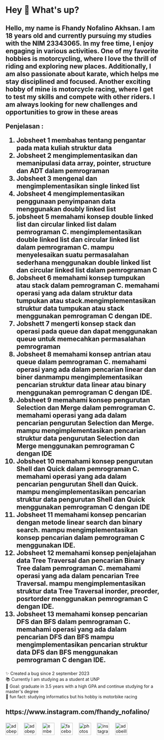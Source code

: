 <h1 align="left">Hey 👋 What's up?</h1>

###

<p align="left"></p>

###

<h2 align="left">Hello, my name is Fhandy Nofalino Akhsan. I am 18 years old and currently pursuing my studies with the NIM 23343065. In my free time, I enjoy engaging in various activities. One of my favorite hobbies is motorcycling, where I love the thrill of riding and exploring new places. Additionally, I am also passionate about karate, which helps me stay disciplined and focused. Another exciting hobby of mine is motorcycle racing, where I get to test my skills and compete with other riders. I am always looking for new challenges and opportunities to grow in these areas

  Penjelasan : 
1. Jobsheet 1 membahas tentang pengantar pada mata kuliah struktur data
2. Jobsheet 2 mengimplementasikan dan memanipulasi data array, pointer, 
structure dan ADT dalam pemrograman
3. Jobsheet 3 mengenal dan mengimplementasikan single linked list
4. Jobsheet 4 mengimplementasikan penggunaan penyimpanan data menggunakan doubly 
linked list
5. jobsheet 5 memahami konsep double linked list dan circular linked list dalam pemrograman C. mengimplementasikan double linked list dan circular linked list dalam 
pemrograman C. mampu menyelesaikan suatu permasalahan sederhana menggunakan double linked list 
dan circular linked list dalam pemrograman C
6. Jobsheet 6 memahami konsep tumpukan atau stack dalam pemrograman C. memahami operasi yang ada dalam struktur data tumpukan atau stack.mengimplementasikan struktur data tumpukan atau stack menggunakan pemrograman C dengan IDE.
7. Jobshett 7 mengerti konsep stack dan operasi pada queue dan dapat menggunakan queue untuk memecahkan permasalahan pemrograman
8. Jobsheet 8 memahami konsep antrian atau queue dalam pemrograman C. memahami operasi yang ada dalam pencarian linear dan biner danmampu mengimplementasikan pencarian struktur data linear atau binary menggunakan 
pemrograman C dengan IDE.
9. Jobsheet 9 memahami konsep pengurutan Selection dan Merge dalam pemrograman C. memahami operasi yang ada dalam pencarian pengurutan Selection dan Merge. mampu mengimplementasikan pencarian struktur data pengurutan Selection dan Merge
menggunakan pemrograman C dengan IDE
10. Jobsheet 10  memahami konsep pengurutan Shell dan Quick dalam pemrograman C. memahami operasi yang ada dalam pencarian pengurutan Shell dan Quick. mampu mengimplementasikan pencarian struktur data pengurutan Shell dan Quick menggunakan pemrograman C dengan IDE
11. Jobsheet 11 memahami konsep pencarian dengan metode linear search dan binary search. mampu mengimplementasikan konsep pencarian dalam pemrograman C menggunakan 
IDE.
12. Jobsheet 12 memahami konsep penjelajahan data Tree Traversal dan pencarian Binary Tree dalam 
pemrograman C. memahami operasi yang ada dalam pencarian Tree Traversal. mampu mengimplementasikan struktur data Tree Traversal inorder, preorder, posrtorder
menggunakan pemrograman C dengan IDE.
13. Jobsheet 13 memahami konsep pencarian DFS dan BFS dalam pemrograman C. memahami operasi yang ada dalam pencarian DFS dan BFS mampu mengimplementasikan pencarian struktur data DFS dan BFS menggunakan pemrograman C dengan IDE.</h2>



###

<p align="left">✨ Created a bug since 2 september 2023<br>📚 Currently I am studying as a student at UNP<br>🎯 Goal: graduate in 3.5 years with a high GPA and continue studying for a master's degree<br>🎲 fun fact: studying informatics but his hobby is motorbike racing</p>

###

<h2 align="left">https://www.instagram.com/fhandy_nofalino/</h2>

###

<div align="left">
  <img src="https://skillicons.dev/icons?i=pr" height="40" alt="adobepremierepro logo"  />
  <img width="12" />
  <img src="https://skillicons.dev/icons?i=ps" height="40" alt="adobephotoshop logo"  />
  <img width="12" />
  <img src="https://cdn.jsdelivr.net/gh/devicons/devicon/icons/embeddedc/embeddedc-original.svg" height="40" alt="embeddedc logo"  />
  <img width="12" />
  <img src="https://cdn.jsdelivr.net/gh/devicons/devicon/icons/facebook/facebook-original.svg" height="40" alt="facebook logo"  />
  <img width="12" />
  <img src="https://cdn.jsdelivr.net/gh/devicons/devicon/icons/photoshop/photoshop-plain.svg" height="40" alt="photoshop logo"  />
  <img width="12" />
  <img src="https://cdn.simpleicons.org/instagram/E4405F" height="40" alt="instagram logo"  />
  <img width="12" />
  <img src="https://skillicons.dev/icons?i=ai" height="40" alt="adobeillustrator logo"  />
</div>

###

